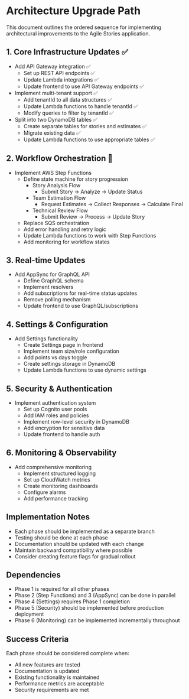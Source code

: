 # Architecture Upgrade Path

This document outlines the ordered sequence for implementing architectural improvements to the Agile Stories application.

## 1. Core Infrastructure Updates ✅
- Add API Gateway integration ✅
  - Set up REST API endpoints ✅
  - Update Lambda integrations ✅
  - Update frontend to use API Gateway endpoints ✅
- Implement multi-tenant support ✅
  - Add tenantId to all data structures ✅
  - Update Lambda functions to handle tenantId ✅
  - Modify queries to filter by tenantId ✅
- Split into two DynamoDB tables ✅
  - Create separate tables for stories and estimates ✅
  - Migrate existing data ✅
  - Update Lambda functions to use appropriate tables ✅

## 2. Workflow Orchestration 🔄
- Implement AWS Step Functions
  - Define state machine for story progression
    - Story Analysis Flow
      - Submit Story → Analyze → Update Status
    - Team Estimation Flow
      - Request Estimates → Collect Responses → Calculate Final
    - Technical Review Flow
      - Submit Review → Process → Update Story
  - Replace SQS orchestration
  - Add error handling and retry logic
  - Update Lambda functions to work with Step Functions
  - Add monitoring for workflow states

## 3. Real-time Updates
- Add AppSync for GraphQL API
  - Define GraphQL schema
  - Implement resolvers
  - Add subscriptions for real-time status updates
  - Remove polling mechanism
  - Update frontend to use GraphQL/subscriptions

## 4. Settings & Configuration
- Add Settings functionality
  - Create Settings page in frontend
  - Implement team size/role configuration
  - Add points vs days toggle
  - Create settings storage in DynamoDB
  - Update Lambda functions to use dynamic settings

## 5. Security & Authentication
- Implement authentication system
  - Set up Cognito user pools
  - Add IAM roles and policies
  - Implement row-level security in DynamoDB
  - Add encryption for sensitive data
  - Update frontend to handle auth

## 6. Monitoring & Observability
- Add comprehensive monitoring
  - Implement structured logging
  - Set up CloudWatch metrics
  - Create monitoring dashboards
  - Configure alarms
  - Add performance tracking

## Implementation Notes
- Each phase should be implemented as a separate branch
- Testing should be done at each phase
- Documentation should be updated with each change
- Maintain backward compatibility where possible
- Consider creating feature flags for gradual rollout

## Dependencies
- Phase 1 is required for all other phases
- Phase 2 (Step Functions) and 3 (AppSync) can be done in parallel
- Phase 4 (Settings) requires Phase 1 completion
- Phase 5 (Security) should be implemented before production deployment
- Phase 6 (Monitoring) can be implemented incrementally throughout

## Success Criteria
Each phase should be considered complete when:
- All new features are tested
- Documentation is updated
- Existing functionality is maintained
- Performance metrics are acceptable
- Security requirements are met 